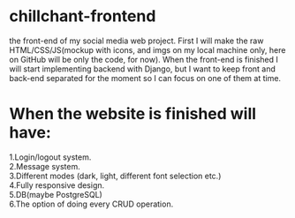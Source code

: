 # chillchant-frontend
the front-end of my social media web project.
First I will make the raw HTML/CSS/JS(mockup with icons, and imgs on my local machine only, here on GitHub will be only the code, for now).
When the front-end is finished I will start implementing backend with Django, but I want to keep front and back-end separated for the moment so I can focus on one of them at time.

# When the website is finished will have:
1.Login/logout system. <br/>
2.Message system. <br/>
3.Different modes (dark, light, different font selection etc.) <br/>
4.Fully responsive design. <br/>
5.DB(maybe PostgreSQL) <br/>
6.The option of doing every CRUD operation. <br/>

